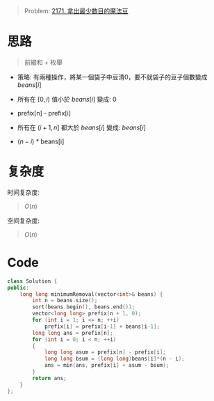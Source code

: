 
> Problem: [2171. 拿出最少数目的魔法豆](https://leetcode.cn/problems/removing-minimum-number-of-magic-beans/description/)

# 思路

> 前綴和 + 枚舉

- 策略: 有兩種操作，將某一個袋子中豆清0，要不就袋子的豆子個數變成 $beans[i]$

- 所有在 $[0,i)$ 值小於 $beans[i]$ 變成: 0 
- prefix[n] - prefix[i]
- 所有在 $(i + 1, n]$ 都大於 $beans[i]$ 變成: $beans[i]$
- $(n - i)$ * beans[i]

# 复杂度

时间复杂度:
> $O(n)$

空间复杂度:
> $O(n)$



# Code
```c++
class Solution {
public:
    long long minimumRemoval(vector<int>& beans) {
        int n = beans.size();
        sort(beans.begin(), beans.end());
        vector<long long> prefix(n + 1, 0);
        for (int i = 1; i <= n; ++i)
            prefix[i] = prefix[i-1] + beans[i-1];
        long long ans = prefix[n];
        for (int i = 0; i < n; ++i)
        {
            long long asum = prefix[n] - prefix[i];
            long long bsum = (long long)beans[i]*(n - i);
            ans = min(ans, prefix[i] + asum - bsum);
        }
        return ans;
    }
};
```
  

